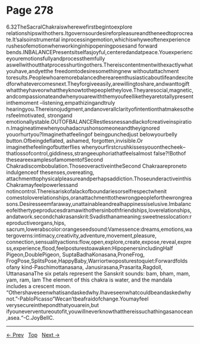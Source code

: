 # Page 278

6.32TheSacralChakraiswherewefirstbegintoexplore relationshipswithothers.Itgovernsourdesireforpleasureandtheneedtoprocreate.It’salsoinstrumental inprocessingemotion,whichiswhyweoftenexperience rushesofemotionwhenworkinginhipopeningposesand forward bends.INBALANCEPresentsitselfasjoyful,centeredandatpeace.Youexperienceyouremotionsfullyandprocessthemfully aswellwithoutthatprocesshurtingothers.Thereiscontentmentwithexactlywhatyouhave,andyetthe freedomtodesiresomethingnew withoutattachment toresults.Peoplewhoaremorebalancedhereareenthusiasticaboutlifeandexcitedforwhatevercomesnext.Theyforgiveeasily,arewillingtoshare,andwanttogiftwhattheyhaveorwhattheyknowtothepeopletheylove.Theyaresocial,magnetic,andcompassionateandwhenyouarewiththemyoufeelliketheyaretotallypresentinthemoment –listening,empathizingandtruly hearingyou.Thereisnojudgment,andanoverallclarityofintentionthatmakesothersfeelmotivated, strongand emotionallystable.OUTOFBALANCERestlessnessandlackofcreativeinspiration.Imagineatimewhenyouhadacrushonsomeoneandtheyignored youorhurtyou?Imaginethatfeelingof beingpunchedjust belowyourbelly button.Ofbeingdeflated, ashamed, forgotten,invisible.Or imaginethefeelingofbutterflies whenyourfirstcrushkissesyouonthecheek–thatlossofcontrol,giddiness,strangeeuphoriathatfeelsalmost false?!Bothof theseareexamplesofamomentofSecond Chakradiscombobulation.ThoseoveractiveintheSecond Chakraareproneto indulgenceof thesenses,overeating, attachmenttophysicalpleasureandperhapsaddiction.ThoseunderactiveinthisChakramayfeelpowerlessand notincontrol.Thereisariskofalackofboundariesorselfrespectwhenit comestoloverelationships,oranattachmenttothewrongpeopleforthewrongreasons.Desiresseemfaraway,unattainableandrealhappinessiselusive.Imbalanceofeithertypeproducesdramawithothersinbothfriendships,loverelationships,andatwork.secondchakrasanskrit:Svadisthanameaning:sweetnesslocation:reproductiveorgans,hips, sacrum,lowerabscolor:orangeseedsound:Vamessence:dreams,emotions,watergoverns:intimacy,creativity,adventure,movement,pleasure, connection,sensualityactions:flow,open,explore,create,expose,reveal,express,experience,flood,feelposturestoawaken:HipopenersincludingHalf Pigeon,DoublePigeon, SuptaBadhaKonasana,ProneFrog, FrogPose,SplitsPose,HappyBaby,Warriortwoposturestoquiet:Forwardfolds ofany kind-Paschimottanasana, Janusirasana,Prasarita,Ragdoll, UttanasanaThe six petals represent the Sanskrit sounds: bam, bham, mam, yam, ram, lam The element of this chakra is water, and the mandala includes a crescent moon. “Othershaveseenwhatisandaskedwhy.Ihaveseenwhatcouldbeandaskedwhynot.”-PabloPicasso“Wecan’tbeafraidofchange.Youmayfeel verysecureinthepondthatyouarein,but ifyouneverventureoutofit,youwillneverknowthatthereissuchathingasanocean,asea.“-C.JoyBellC.


---
[← Prev](/pages/page-277.md) &nbsp; [Top](/index.md) &nbsp; [Next →](/pages/page-279.md)
